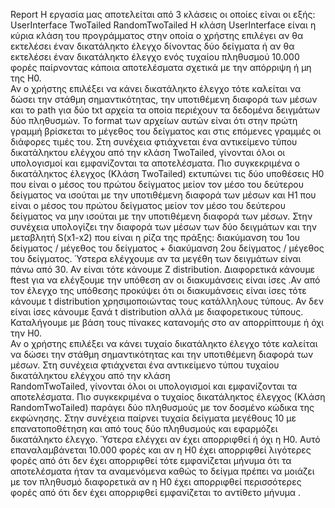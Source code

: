 Report
Η εργασία μας αποτελείται από 3 κλάσεις οι οποίες είναι οι εξής:
UserInterface 
TwoTailed
RandomTwoTailed 
H κλάση UserInterface είναι η κύρια κλάση του προγράμματος στην οποία
ο χρήστης επιλέγει αν θα εκτελέσει έναν δικατάληκτο έλεγχο δίνοντας 
δύο δείγματα ή αν θα εκτελέσει έναν δικατάληκτο έλεγχο ενός τυχαίου 
πληθυσμού 10.000 φορές παίρνοντας κάποια αποτελέσματα σχετικά με την 
απόρριψη ή μη της Η0.  
Αν ο χρήστης επιλέξει να κάνει δικατάληκτο έλεγχο τότε καλείται να δώσει
την στάθμη σημαντικότητας, την υποτιθέμενη διαφορά των μέσων και το path
για δύο txt αρχεία τα οποία περιέχουν τα δεδομένα δειγμάτων  δύο
πληθυσμών. Το format των αρχείων αυτών είναι ότι στην πρώτη γραμμή 
βρίσκεται το μέγεθος του δείγματος και στις επόμενες γραμμές οι διάφορες
τιμές του. Στη συνέχεια φτιάχνεται ένα αντικείμενο τύπου δικατάληκτου 
ελέγχου από την κλάση  TwoTailed, γίνονται όλοι οι υπολογισμοί και 
εμφανίζονται τα αποτελέσματα. Πιο συγκεκριμένα ο δικατάληκτος έλεγχος 
(Κλάση TwoTailed) εκτυπώνει τις δύο υποθέσεις Η0 που είναι ο μέσος του
πρώτου δείγματος μείον τον μέσο του δεύτερου δείγματος να ισούται με την
υποτιθέμενη διαφορά των μέσων και Η1 που είναι ο μέσος του πρώτου δείγματος
μείον τον μέσο του δεύτερου δείγματος να μην ισούται με την υποτιθέμενη 
διαφορά των μέσων. Στην συνέχεια υπολογίζει την διαφορά των μέσων των δύο 
δειγμάτων και την μεταβλητή S(x1-x2) που είναι η ρίζα της πράξης: διακύμανση
του 1ου δείγματος / μέγεθος του δείγματος  + διακύμανση 2ου δείγματος / 
μέγεθος του δείγματος. Ύστερα ελέγχουμε αν τα μεγέθη των δειγμάτων είναι 
πάνω από 30. Αν είναι τότε κάνουμε Ζ distribution. Διαφορετικά κάνουμε ftest
για να ελέγξουμε την υπόθεση αν οι διακυμάνσεις είναι ίσες .Αν από τον έλεγχο
της υπόθεσης προκύψει ότι οι διακυμάνσεις είναι ίσες τότε κάνουμε t 
distribution χρησιμοποιώντας τους κατάλληλους τύπους. Αν δεν είναι ίσες κάνουμε 
ξανά t distribution αλλά με διαφορετικους τύπους.  Καταλήγουμε με βάση τους
πίνακες κατανομής στο αν απορρίπτουμε ή όχι την Η0.   
Αν ο χρήστης επιλέξει να κάνει τυχαίο δικατάληκτο έλεγχο τότε καλείται να δώσει
την στάθμη σημαντικότητας και την  υποτιθέμενη διαφορά των μέσων. Στη συνέχεια 
φτιάχνεται ένα αντικείμενο τύπου τυχαίου  δικατάληκτου ελέγχου από την κλάση  
RandomTwoTailed, γίνονται όλοι οι υπολογισμοί και εμφανίζονται τα αποτελέσματα.
Πιο συγκεκριμένα ο τυχαίος δικατάληκτος έλεγχος (Κλάση RandomTwoTailed) παράγει
δύο πληθυσμούς με τον δοσμένο κώδικα της εκφώνησης. Στην συνέχεια παίρνει τυχαία
δείγματα μεγέθους 10 με επανατοποθέτηση και από τους δύο πληθυσμούς  και εφαρμόζει
δικατάληκτο έλεγχο. Ύστερα ελέγχει αν έχει απορριφθεί ή όχι η Η0. Αυτό επαναλαμβάνεται 
10.000 φορές και αν η Η0 έχει απορριφθεί  λιγότερες φορές από ότι δεν έχει απορριφθεί 
τότε εμφανίζεται μήνυμα ότι  τα αποτελέσματα ήταν τα  αναμενόμενα καθώς το δείγμα 
πρέπει να μοιάζει με τον πληθυσμό διαφορετικά αν η Η0 έχει απορριφθεί  περισσότερες
φορές από ότι δεν έχει απορριφθεί εμφανίζεται το αντίθετο μήνυμα .
